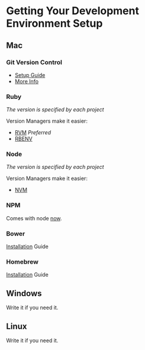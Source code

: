 # Getting Your Development Environment Setup

## Mac
### Git Version Control

- [Setup Guide](https://help.github.com/articles/set-up-git/)
- [More Info](http://git-scm.com/)

### Ruby
*The version is specified by each project*

Version Managers make it easier:

- [RVM](http://rvm.io/) *Preferred*
- [RBENV](https://github.com/sstephenson/rbenv#homebrew-on-mac-os-x)

### Node
*The version is specified by each project*

Version Managers make it easier:

- [NVM](https://github.com/creationix/nvm#installation)

### NPM
Comes with node [now](https://github.com/npm/npm#super-easy-install).

### Bower
[Installation](http://bower.io/#install-bower) Guide

### Homebrew
[Installation](http://brew.sh/#install) Guide


## Windows
Write it if you need it.

## Linux
Write it if you need it.



